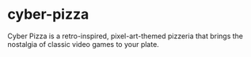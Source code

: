 # cyber-pizza
Cyber Pizza is a retro-inspired, pixel-art-themed pizzeria that brings the nostalgia of classic video games to your plate. 
